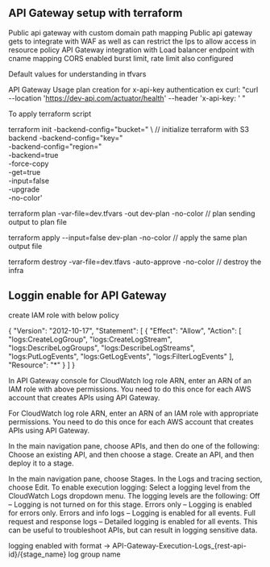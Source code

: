 ## API Gateway setup with terraform 

Public api gateway with custom domain path mapping
Public api gateway gets to integrate with WAF as well as can restrict the Ips to allow access in resource policy
API Gateway integration with Load balancer endpoint with cname mapping
CORS enabled
burst limit, rate limit also configured

Default values for understanding in tfvars


API Gateway Usage plan creation for x-api-key authentication ex curl:  "curl --location 'https://dev-api.com/actuator/health' --header 'x-api-key: <token>' "


To apply terraform script

terraform init -backend-config="bucket=<s3 bucket name>" \                                      // initialize terraform with S3 backend
            -backend-config="key=<s3 path>" \
            -backend-config="region=<s3 bucket region>" \
            -backend=true \
            -force-copy \
            -get=true \
            -input=false \
            -upgrade \
            -no-color'

terraform plan -var-file=dev.tfvars  -out dev-plan -no-color                            // plan sending output to plan file

terraform apply --input=false dev-plan -no-color                                        // apply the same plan output file


terraform destroy -var-file=dev.tfavs -auto-approve -no-color                          // destroy the infra



## Loggin enable for API Gateway

create IAM role with below policy

{
    "Version": "2012-10-17",
    "Statement": [
        {
            "Effect": "Allow",
            "Action": [
                "logs:CreateLogGroup",
                "logs:CreateLogStream",
                "logs:DescribeLogGroups",
                "logs:DescribeLogStreams",
                "logs:PutLogEvents",
                "logs:GetLogEvents",
                "logs:FilterLogEvents"
            ],
            "Resource": "*"
        }
    ]
}


In API Gateway console for CloudWatch log role ARN, enter an ARN of an IAM role with above permissions. You need to do this once for each AWS account that creates APIs using API Gateway.

For CloudWatch log role ARN, enter an ARN of an IAM role with appropriate permissions. You need to do 
this once for each AWS account that creates APIs using API Gateway.

In the main navigation pane, choose APIs, and then do one of the following:
Choose an existing API, and then choose a stage.
Create an API, and then deploy it to a stage.

In the main navigation pane, choose Stages.
In the Logs and tracing section, choose Edit.
To enable execution logging:
Select a logging level from the CloudWatch Logs dropdown menu. The logging levels are the following:
Off – Logging is not turned on for this stage.
Errors only – Logging is enabled for errors only.
Errors and info logs – Logging is enabled for all events.
Full request and response logs – Detailed logging is enabled for all events. This can be useful to troubleshoot APIs, but can result in logging sensitive data.

logging enabled with format -> API-Gateway-Execution-Logs_{rest-api-id}/{stage_name} log group name

